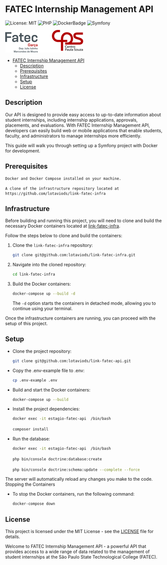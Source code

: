 # FATEC Internship Management API

![License: MIT](https://img.shields.io/badge/License-MIT-yellow.svg?style=for-the-badge&logo=appveyor)
![PHP](https://img.shields.io/badge/php-%23777BB4.svg?style=for-the-badge&logo=php&logoColor=white)
![DockerBadge](https://img.shields.io/badge/Docker-2496ED?style=for-the-badge&logo=docker&logoColor=white)
![Symfony](https://img.shields.io/badge/symfony-%23000000.svg?style=for-the-badge&logo=symfony&logoColor=white)

<img src="./images/fatec_logo.png" alt="logo" style="width:250px;height:72px;">

- [FATEC Internship Management API](#fatec-internship-management-api)
    - [Description](#description)
    - [Prerequisites](#prerequisites)
    - [Infrastructure](#infrastructure)
    - [Setup](#setup)
    - [License](#license)

## Description

Our API is designed to provide easy access to up-to-date information about student internships, including internship
applications, approvals, placements, and evaluations. With FATEC Internship Management API, developers can easily build
web or mobile applications that enable students, faculty, and administrators to manage internships more efficiently.

This guide will walk you through setting up a Symfony project with Docker for development.

## Prerequisites

    Docker and Docker Compose installed on your machine.
    
    A clone of the infrastructure repository located at https://github.com/lotaviods/link-fatec-infra

## Infrastructure

Before building and running this project, you will need to clone and build the necessary Docker containers located at [link-fatec-infra](https://github.com/lotaviods/link-fatec-infra).

Follow the steps below to clone and build the containers:

1. Clone the `link-fatec-infra` repository:

    ```bash
    git clone git@github.com:lotaviods/link-fatec-infra.git
    ```

2. Navigate into the cloned repository:

    ```bash
    cd link-fatec-infra
    ```

3. Build the Docker containers:

    ```bash
    docker-compose up --build -d
    ```

   The `-d` option starts the containers in detached mode, allowing you to continue using your terminal.

Once the infrastructure containers are running, you can proceed with the setup of this project.



## Setup

- Clone the project repository:

   ```bash
  git clone git@github.com:lotaviods/link-fatec-api.git

- Copy the .env-example file to .env:
  ```bash
  cp .env-example .env

- Build and start the Docker containers:
  ```bash
  docker-compose up --build

- Install the project dependencies:
  ```bash
  docker exec -it estagio-fatec-api  /bin/bash

  composer install

- Run the database:
  ```bash
  docker exec -it estagio-fatec-api  /bin/bash
  
  php bin/console doctrine:database:create
  
  php bin/console doctrine:schema:update --complete --force

The server will automatically reload any changes you make to the code.
Stopping the Containers

- To stop the Docker containers, run the following command:
  ```bash
  docker-compose down

## License

This project is licensed under the MIT License - see the [LICENSE](LICENSE) file for details.

Welcome to FATEC Internship Management API - a powerful API that provides access to a wide range of data related to the
management of student internships at the São Paulo State Technological College (FATEC).

